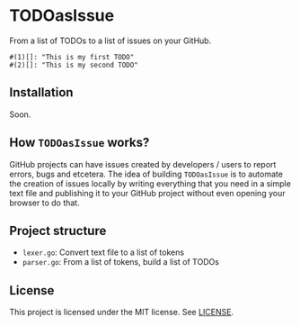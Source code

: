 # TODOasIssue
From a list of TODOs to a list of issues on your GitHub.

```
#(1)[]: "This is my first TODO"
#(2)[]: "This is my second TODO"
```

## Installation
Soon.

## How `TODOasIssue` works?
GitHub projects can have issues created by developers / users to report errors, bugs and etcetera. The idea of building `TODOasIssue` is to automate the creation of issues locally by writing everything that you need in a simple text file and publishing it to your GitHub project without even opening your browser to do that.

## Project structure

- `lexer.go`: Convert text file to a list of tokens
- `parser.go`: From a list of tokens, build a list of TODOs

## License
This project is licensed under the MIT license. See [LICENSE](LICENSE).
